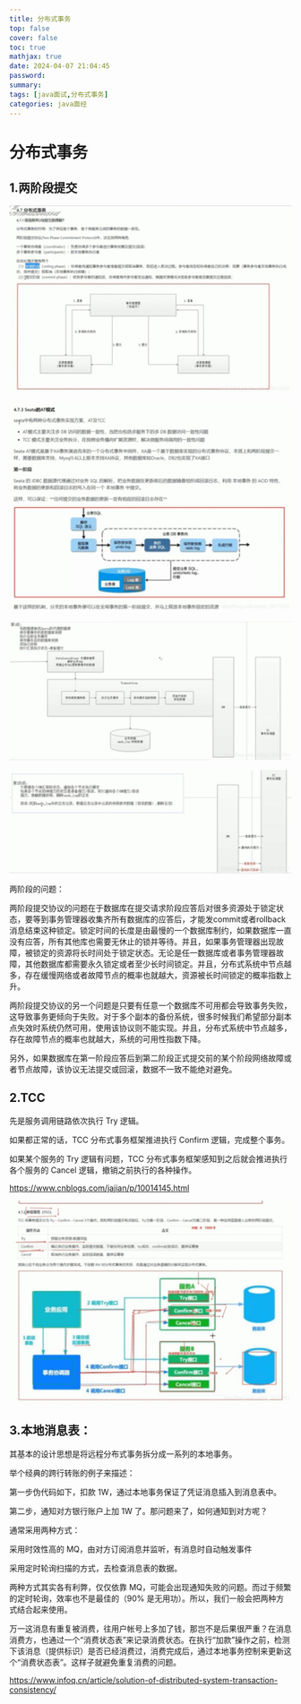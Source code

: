 ```yaml
---
title: 分布式事务
top: false
cover: false
toc: true
mathjax: true
date: 2024-04-07 21:04:45
password:
summary:
tags: [java面试,分布式事务]
categories: java面经
---
```


# 分布式事务

## 1.两阶段提交

![img](分布式事务/clip_image050.jpg)

![img](分布式事务/clip_image052.jpg)

![img](分布式事务/clip_image054.jpg)

![img](分布式事务/clip_image056.jpg)

两阶段的问题：

两阶段提交协议的问题在于数据库在提交请求阶段应答后对很多资源处于锁定状态，要等到事务管理器收集齐所有数据库的应答后，才能发commit或者rollback消息结束这种锁定。锁定时间的长度是由最慢的一个数据库制约，如果数据库一直没有应答，所有其他库也需要无休止的锁并等待。并且，如果事务管理器出现故障，被锁定的资源将长时间处于锁定状态。无论是任一数据库或者事务管理器故障，其他数据库都需要永久锁定或者至少长时间锁定。并且，分布式系统中节点越多，存在缓慢网络或者故障节点的概率也就越大，资源被长时间锁定的概率指数上升。

两阶段提交协议的另一个问题是只要有任意一个数据库不可用都会导致事务失败，这导致事务更倾向于失败。对于多个副本的备份系统，很多时候我们希望部分副本点失效时系统仍然可用，使用该协议则不能实现。并且，分布式系统中节点越多，存在故障节点的概率也就越大，系统的可用性指数下降。

另外，如果数据库在第一阶段应答后到第二阶段正式提交前的某个阶段网络故障或者节点故障，该协议无法提交或回滚，数据不一致不能绝对避免。

## 2.TCC

先是服务调用链路依次执行 Try 逻辑。

如果都正常的话，TCC 分布式事务框架推进执行 Confirm 逻辑，完成整个事务。

如果某个服务的 Try 逻辑有问题，TCC 分布式事务框架感知到之后就会推进执行各个服务的 Cancel 逻辑，撤销之前执行的各种操作。

https://www.cnblogs.com/jajian/p/10014145.html

![img](分布式事务/clip_image058.jpg)

## 3.本地消息表：

其基本的设计思想是将远程分布式事务拆分成一系列的本地事务。

举个经典的跨行转账的例子来描述：

第一步伪代码如下，扣款 1W，通过本地事务保证了凭证消息插入到消息表中。

第二步，通知对方银行账户上加 1W 了。那问题来了，如何通知到对方呢？

通常采用两种方式：

采用时效性高的 MQ，由对方订阅消息并监听，有消息时自动触发事件

采用定时轮询扫描的方式，去检查消息表的数据。

两种方式其实各有利弊，仅仅依靠 MQ，可能会出现通知失败的问题。而过于频繁的定时轮询，效率也不是最佳的（90% 是无用功）。所以，我们一般会把两种方式结合起来使用。

万一这消息有重复被消费，往用户帐号上多加了钱，那岂不是后果很严重？在消息消费方，也通过一个“消费状态表”来记录消费状态。在执行“加款”操作之前，检测下该消息（提供标识）是否已经消费过，消费完成后，通过本地事务控制来更新这个“消费状态表”。这样子就避免重复消费的问题。

https://www.infoq.cn/article/solution-of-distributed-system-transaction-consistency/